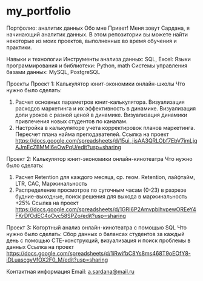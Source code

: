 # my_portfolio
Портфолио: аналитик данных
Обо мне
Привет! Меня зовут Сардана, я начинающий аналитик данных. В этом репозитории вы можете найти некоторые из моих проектов, выполненных во время обучения и практики.

Навыки и технологии
Инструменты анализа данных: SQL, Excel:
Языки программирования и библиотеки: Python, math
Системы управления базами данных: MySQL, PostgreSQL

Проекты
Проект 1: Калькулятор юнит-экономики онлайн-школы
Что нужно было сделать:
1. Расчет основных параметров юнит-калькулятора. Визуализация расходов маркетинга и их эффективность в динамике. Визуализация доли уроков с разной ценой в динамике. Визуализация динамики привлечения новых студентов по каналам.
2. Настройка в калькуляторе учета корректировок планов маркетинга. Пересчет плана найма преподавателей.
Ссылка на проект 
https://docs.google.com/spreadsheets/d/15ui_jjsAA3QRLObf7EbV7imLjqAJmEcZBMMI6eOwPqU/edit?usp=sharing

Проект 2: Калькулятор юнит-экономики онлайн-кинотеатра
Что нужно было сделать:
1. Расчет Retention для каждого месяца, ср. геом. Retention, лайфтайм, LTR, CAC, Маржинальность
2. Распределение просмотров по суточным часам (0-23) в разрезе будние-выходные, поиск решения для выхода в маржинальность +25%
Ссылка на проект 
https://docs.google.com/spreadsheets/d/1GRI6P2AmvpbihvpewOREeY4FKrDfOdEC4oOvc58SPZo/edit?usp=sharing

Проект 3: Когортный анализ онлайн-кинотеатра с помощью SQL
Что нужно было сделать: Сбор данных о балансах студентов за каждый день с помощью СТЕ-конструкций, визуализация и поиск проблемы в данных
Ссылка на проект 
https://docs.google.com/spreadsheets/d/1iRwifbC8Ys8ms468T9oEOfY8-iDLuascgvVfOX2F0_M/edit?usp=sharing

Контактная информация
Email: a.sardana@mail.ru
